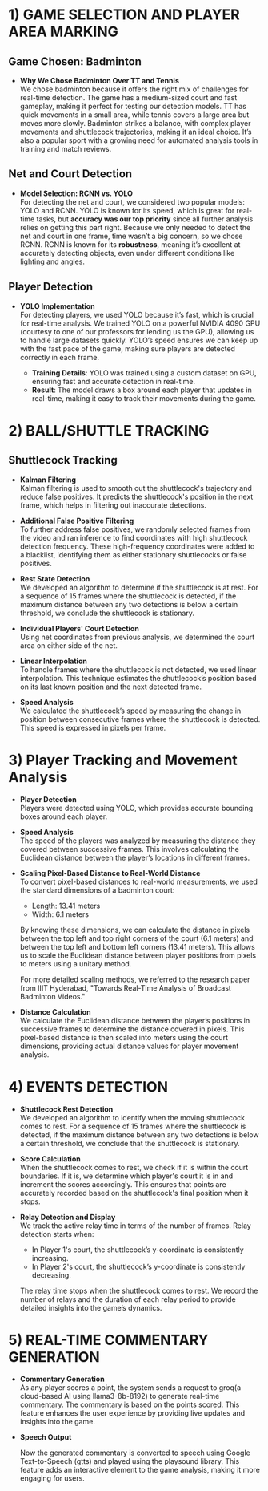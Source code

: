 # 1) GAME SELECTION AND PLAYER AREA MARKING


## Game Chosen: Badminton

- **Why We Chose Badminton Over TT and Tennis**  
  We chose badminton because it offers the right mix of challenges for real-time detection. The game has a medium-sized court and fast gameplay, making it perfect for testing our detection models. TT has quick movements in a small area, while tennis covers a large area but moves more slowly. Badminton strikes a balance, with complex player movements and shuttlecock trajectories, making it an ideal choice. It’s also a popular sport with a growing need for automated analysis tools in training and match reviews.

## Net and Court Detection

- **Model Selection: RCNN vs. YOLO**  
  For detecting the net and court, we considered two popular models: YOLO and RCNN. YOLO is known for its speed, which is great for real-time tasks, but **accuracy was our top priority** since all further analysis relies on getting this part right. Because we only needed to detect the net and court in one frame, time wasn’t a big concern, so we chose RCNN. RCNN is known for its **robustness**, meaning it’s excellent at accurately detecting objects, even under different conditions like lighting and angles.


## Player Detection

- **YOLO Implementation**  
  For detecting players, we used YOLO because it’s fast, which is crucial for real-time analysis. We trained YOLO on a powerful NVIDIA 4090 GPU (courtesy to one of our professors for lending us the GPU), allowing us to handle large datasets quickly. YOLO’s speed ensures we can keep up with the fast pace of the game, making sure players are detected correctly in each frame.

  - **Training Details**: YOLO was trained using a custom dataset on GPU, ensuring fast and accurate detection in real-time.
  - **Result**: The model draws a box around each player that updates in real-time, making it easy to track their movements during the game.


# 2) BALL/SHUTTLE TRACKING
## Shuttlecock Tracking

- **Kalman Filtering**  
  Kalman filtering is used to smooth out the shuttlecock's trajectory and reduce false positives. It predicts the shuttlecock's position in the next frame, which helps in filtering out inaccurate detections.

- **Additional False Positive Filtering**  
  To further address false positives, we randomly selected frames from the video and ran inference to find coordinates with high shuttlecock detection frequency. These high-frequency coordinates were added to a blacklist, identifying them as either stationary shuttlecocks or false positives.

- **Rest State Detection**  
  We developed an algorithm to determine if the shuttlecock is at rest. For a sequence of 15 frames where the shuttlecock is detected, if the maximum distance between any two detections is below a certain threshold, we conclude the shuttlecock is stationary.

- **Individual Players' Court Detection**  
  Using net coordinates from previous analysis, we determined the court area on either side of the net.

- **Linear Interpolation**  
  To handle frames where the shuttlecock is not detected, we used linear interpolation. This technique estimates the shuttlecock’s position based on its last known position and the next detected frame.

- **Speed Analysis**  
  We calculated the shuttlecock’s speed by measuring the change in position between consecutive frames where the shuttlecock is detected. This speed is expressed in pixels per frame.

# 3) Player Tracking and Movement Analysis


- **Player Detection**  
  Players were detected using YOLO, which provides accurate bounding boxes around each player.

- **Speed Analysis**  
  The speed of the players was analyzed by measuring the distance they covered between successive frames. This involves calculating the Euclidean distance between the player’s locations in different frames.

- **Scaling Pixel-Based Distance to Real-World Distance**  
  To convert pixel-based distances to real-world measurements, we used the standard dimensions of a badminton court:
  - Length: 13.41 meters
  - Width: 6.1 meters

  By knowing these dimensions, we can calculate the distance in pixels between the top left and top right corners of the court (6.1 meters) and between the top left and bottom left corners (13.41 meters). This allows us to scale the Euclidean distance between player positions from pixels to meters using a unitary method.

  For more detailed scaling methods, we referred to the research paper from IIIT Hyderabad, "Towards Real-Time Analysis of Broadcast Badminton Videos."

- **Distance Calculation**  
  We calculate the Euclidean distance between the player’s positions in successive frames to determine the distance covered in pixels. This pixel-based distance is then scaled into meters using the court dimensions, providing actual distance values for player movement analysis.


# 4) EVENTS DETECTION


- **Shuttlecock Rest Detection**  
  We developed an algorithm to identify when the moving shuttlecock comes to rest. For a sequence of 15 frames where the shuttlecock is detected, if the maximum distance between any two detections is below a certain threshold, we conclude that the shuttlecock is stationary.

- **Score Calculation**  
  When the shuttlecock comes to rest, we check if it is within the court boundaries. If it is, we determine which player's court it is in and increment the scores accordingly. This ensures that points are accurately recorded based on the shuttlecock's final position when it stops.

- **Relay Detection and Display**  
  We track the active relay time in terms of the number of frames. Relay detection starts when:
  - In Player 1's court, the shuttlecock’s y-coordinate is consistently increasing.
  - In Player 2's court, the shuttlecock’s y-coordinate is consistently decreasing.
  
  The relay time stops when the shuttlecock comes to rest. We record the number of relays and the duration of each relay period to provide detailed insights into the game’s dynamics.

# 5) REAL-TIME COMMENTARY GENERATION

- **Commentary Generation**  
  As any player scores a point, the system sends a request to groq(a cloud-based AI using llama3-8b-8192) to generate real-time commentary. The commentary is based on the points scored. This feature enhances the user experience by providing live updates and insights into the game.

- **Speech Output**

  Now the generated commentary is converted to speech using Google Text-to-Speech (gtts) and played using the playsound library. This feature adds an interactive element to the game analysis, making it more engaging for users.


